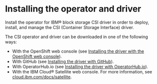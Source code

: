 # Installing the operator and driver

Install the operator for IBM® block storage CSI driver in order to deploy, install, and manage the CSI (Container Storage Interface) driver.

The CSI operator and driver can be downloaded in one of the following ways:

-   With the OpenShift web console (see [Installing the driver with the OpenShift web console](csi_ug_install_openshift.md)).
-   With GitHub (see [Installing the driver with GitHub](csi_ug_install_github.md)).
-   With OperatorHub.io (see [Installing the driver with OperatorHub.io](csi_ug_install_operator_operatorhub.md)).
-   With the IBM Cloud® Satellite web console. For more information, see [cloud.ibm.com/docs/satellite](https://cloud.ibm.com/docs/satellite).


